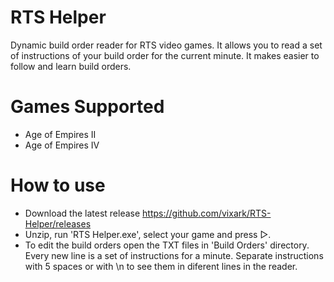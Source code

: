 # RTS Helper
Dynamic build order reader for RTS video games. It allows you to read a set of instructions of your build order for the current minute. It makes easier to follow and learn build orders.

# Games Supported
* Age of Empires II
* Age of Empires IV

# How to use
* Download the latest release https://github.com/vixark/RTS-Helper/releases
* Unzip, run 'RTS Helper.exe', select your game and press ▷.
* To edit the build orders open the TXT files in 'Build Orders' directory. Every new line is a set of instructions for a minute. Separate instructions with 5 spaces or with \n to see them in diferent lines in the reader.
